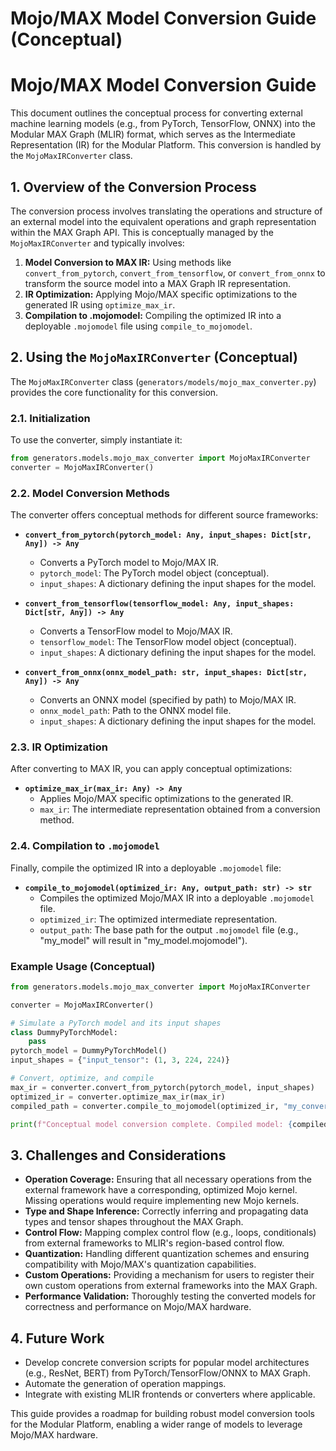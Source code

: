 # Mojo/MAX Model Conversion Guide (Conceptual)

# Mojo/MAX Model Conversion Guide

This document outlines the conceptual process for converting external machine learning models (e.g., from PyTorch, TensorFlow, ONNX) into the Modular MAX Graph (MLIR) format, which serves as the Intermediate Representation (IR) for the Modular Platform. This conversion is handled by the `MojoMaxIRConverter` class.

## 1. Overview of the Conversion Process

The conversion process involves translating the operations and structure of an external model into the equivalent operations and graph representation within the MAX Graph API. This is conceptually managed by the `MojoMaxIRConverter` and typically involves:

1.  **Model Conversion to MAX IR:** Using methods like `convert_from_pytorch`, `convert_from_tensorflow`, or `convert_from_onnx` to transform the source model into a MAX Graph IR representation.
2.  **IR Optimization:** Applying Mojo/MAX specific optimizations to the generated IR using `optimize_max_ir`.
3.  **Compilation to .mojomodel:** Compiling the optimized IR into a deployable `.mojomodel` file using `compile_to_mojomodel`.

## 2. Using the `MojoMaxIRConverter` (Conceptual)

The `MojoMaxIRConverter` class (`generators/models/mojo_max_converter.py`) provides the core functionality for this conversion.

### 2.1. Initialization

To use the converter, simply instantiate it:

```python
from generators.models.mojo_max_converter import MojoMaxIRConverter
converter = MojoMaxIRConverter()
```

### 2.2. Model Conversion Methods

The converter offers conceptual methods for different source frameworks:

*   **`convert_from_pytorch(pytorch_model: Any, input_shapes: Dict[str, Any]) -> Any`**
    *   Converts a PyTorch model to Mojo/MAX IR.
    *   `pytorch_model`: The PyTorch model object (conceptual).
    *   `input_shapes`: A dictionary defining the input shapes for the model.

*   **`convert_from_tensorflow(tensorflow_model: Any, input_shapes: Dict[str, Any]) -> Any`**
    *   Converts a TensorFlow model to Mojo/MAX IR.
    *   `tensorflow_model`: The TensorFlow model object (conceptual).
    *   `input_shapes`: A dictionary defining the input shapes for the model.

*   **`convert_from_onnx(onnx_model_path: str, input_shapes: Dict[str, Any]) -> Any`**
    *   Converts an ONNX model (specified by path) to Mojo/MAX IR.
    *   `onnx_model_path`: Path to the ONNX model file.
    *   `input_shapes`: A dictionary defining the input shapes for the model.

### 2.3. IR Optimization

After converting to MAX IR, you can apply conceptual optimizations:

*   **`optimize_max_ir(max_ir: Any) -> Any`**
    *   Applies Mojo/MAX specific optimizations to the generated IR.
    *   `max_ir`: The intermediate representation obtained from a conversion method.

### 2.4. Compilation to `.mojomodel`

Finally, compile the optimized IR into a deployable `.mojomodel` file:

*   **`compile_to_mojomodel(optimized_ir: Any, output_path: str) -> str`**
    *   Compiles the optimized Mojo/MAX IR into a deployable `.mojomodel` file.
    *   `optimized_ir`: The optimized intermediate representation.
    *   `output_path`: The base path for the output `.mojomodel` file (e.g., "my_model" will result in "my_model.mojomodel").

### Example Usage (Conceptual)

```python
from generators.models.mojo_max_converter import MojoMaxIRConverter

converter = MojoMaxIRConverter()

# Simulate a PyTorch model and its input shapes
class DummyPyTorchModel:
    pass
pytorch_model = DummyPyTorchModel()
input_shapes = {"input_tensor": (1, 3, 224, 224)}

# Convert, optimize, and compile
max_ir = converter.convert_from_pytorch(pytorch_model, input_shapes)
optimized_ir = converter.optimize_max_ir(max_ir)
compiled_path = converter.compile_to_mojomodel(optimized_ir, "my_converted_model")

print(f"Conceptual model conversion complete. Compiled model: {compiled_path}")
```

## 3. Challenges and Considerations

*   **Operation Coverage:** Ensuring that all necessary operations from the external framework have a corresponding, optimized Mojo kernel. Missing operations would require implementing new Mojo kernels.
*   **Type and Shape Inference:** Correctly inferring and propagating data types and tensor shapes throughout the MAX Graph.
*   **Control Flow:** Mapping complex control flow (e.g., loops, conditionals) from external frameworks to MLIR's region-based control flow.
*   **Quantization:** Handling different quantization schemes and ensuring compatibility with Mojo/MAX's quantization capabilities.
*   **Custom Operations:** Providing a mechanism for users to register their own custom operations from external frameworks into the MAX Graph.
*   **Performance Validation:** Thoroughly testing the converted models for correctness and performance on Mojo/MAX hardware.

## 4. Future Work

*   Develop concrete conversion scripts for popular model architectures (e.g., ResNet, BERT) from PyTorch/TensorFlow/ONNX to MAX Graph.
*   Automate the generation of operation mappings.
*   Integrate with existing MLIR frontends or converters where applicable.

This guide provides a roadmap for building robust model conversion tools for the Modular Platform, enabling a wider range of models to leverage Mojo/MAX hardware.
